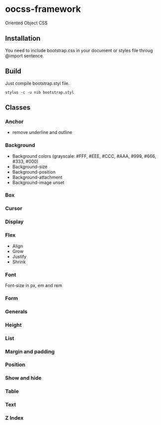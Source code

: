 # oocss-framework
Oriented Object CSS

## Installation

You need to include bootstrap.css in your document or styles file throug @import sentence.

## Build

Just compile bootstrap.styl file.

```
stylus -c -u nib bootstrap.styl
```

## Classes

### Anchor
*  remove underline and outline

### Background
* Background colors (grayscale: #FFF, #EEE, #CCC, #AAA, #999, #666, #333, #000)
* Background-size
* Background-position
* Background-attachment
* Background-image unset

### Box

### Cursor

### Display

### Flex
* Align
* Grow
* Justify
* Shrink

### Font
Font-size in px, em and rem

### Form

### Generals

### Height
### List
### Margin and padding
### Position
### Show and hide
### Table
### Text
### Z Index
